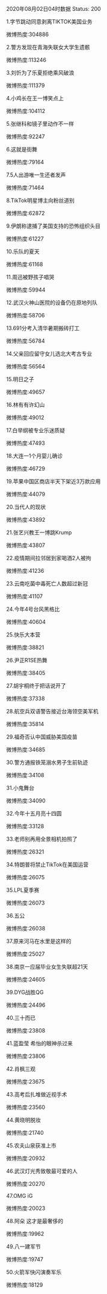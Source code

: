 2020年08月02日04时数据
Status: 200

1.字节跳动同意剥离TIKTOK美国业务

微博热度:304886

2.警方发现在青海失联女大学生遗骸

微博热度:113246

3.刘忻为了乐夏拒绝乘风破浪

微博热度:111379

4.小鸡长在王一博笑点上

微博热度:104112

5.张继科和镜子里动作不一样

微博热度:92247

6.这就是街舞

微博热度:79164

7.5人出游唯一生还者发声

微博热度:71464

8.TikTok明星博主向粉丝道别

微博热度:62872

9.伊朗称逮捕了美国支持的恐怖组织头目

微博热度:61227

10.乐队的夏天

微博热度:61168

11.周迅被野孩子唱哭

微博热度:59944

12.武汉火神山医院的设备仍在原地列队

微博热度:58706

13.691分考入清华暑期搬砖打工

微博热度:56784

14.父亲回应留守女儿选北大考古专业

微博热度:56564

15.明日之子

微博热度:49657

16.林有有许幻山

微博热度:49012

17.白举纲被专业乐迷质疑

微博热度:47493

18.大连一1个月婴儿确诊

微博热度:46729

19.苹果中国区商店半天下架近3万款应用

微博热度:44079

20.当代人的现状

微博热度:43892

21.张艺兴教王一博跳Krump

微博热度:43807

22.疫情期间拉邻居到家喝酒2人被拘

微博热度:41236

23.云南吃菌中毒死亡人数超过新冠

微博热度:41107

24.今年4号台风黑格比

微博热度:40604

25.快乐大本营

微博热度:38821

26.尹正R1SE热舞

微博热度:38405

27.胡宇桐终于把话说开了

微博热度:37338

28.航空兵双语警告接近台海领空美军机

微博热度:35814

29.福奇否认中国威胁美国疫苗

微博热度:34685

30.警方通报铁笼溺水男子生前轨迹

微博热度:34108

31.小鬼舞台

微博热度:34090

32.今年十五月亮十四圆

微博热度:33128

33.老师别再用全景相机拍照了

微博热度:26321

34.特朗普将禁止TikTok在美国运营

微博热度:26075

35.LPL夏季赛

微博热度:26073

36.五公

微博热度:26038

37.原来河马在水里是这样的

微博热度:25027

38.南京一应届毕业女生失联超21天

微博热度:24605

39.DYG战胜QG

微博热度:24496

40.三十而已

微博热度:23808

41.蓝盈莹 希怡的眼神杀过来

微博热度:23806

42.肖枫三观

微博热度:23675

43.高考后扎堆做近视手术

微博热度:23560

44.黄晓明脱妆

微博热度:21740

45.农夫山泉获准上市

微博热度:20932

46.武汉灯光秀致敬最可爱的人

微博热度:20270

47.OMG iG

微博热度:20023

48.阿朵 这才是最奢侈的

微博热度:19962

49.八一建军节

微博热度:19747

50.火箭军快闪演奏军乐

微博热度:18129

